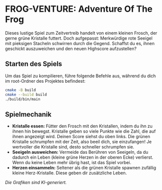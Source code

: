 # FROG-VENTURE: Adventure Of The Frog

Dieses lustige Spiel zum Zeitvertreib handelt von einem kleinen Frosch, der gerne grüne Kristalle futtert. Doch aufgepasst: Merkwürdige rote Seeigel mit pieksigen Stacheln schwirren durch die Gegend. Schaffst du es, ihnen geschickt auszuweichen und den neuen Highscore aufzustellen?


## Starten des Spiels

Um das Spiel zu kompilieren, führe folgende Befehle aus, während du dich im root-Ordner des Projektes befindest:

```bash
cmake -B build
cmake --build build
./build/bin/main
```

## Spielmechanik

- **Kristalle essen:** Fütter den Frosch mit den Kristallen, indem du ihn zu ihnen hin bewegst. Kristalle geben so viele Punkte wie die Zahl, die auf ihnen angezeigt wird. Deinen Score siehst du oben links. Die grünen Kristalle schrumpfen mit der Zeit, also beeil dich, sie einzufangen! Je wertvoller die Kristalle sind, desto schneller schrumpfen sie.
- **Seeigeln ausweichen:** Vermeide das Berühren von Seeigeln, da du dadurch ein Leben (kleine grüne Herzen in der oberen Ecke) verlierst. Wenn du keine Leben mehr übrig hast, ist das Spiel vorbei.
- **Herzen einsammeln:** Seltener als die grünen Kristalle spawnen zufällig kleine Herz-Kristalle. Diese geben dir zusätzliche Leben.

_Die Grafiken sind KI-generiert._


